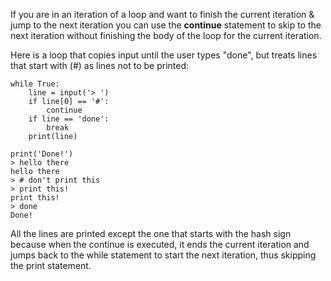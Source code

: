 If you are in an iteration of a loop and want to finish the current iteration & jump to the next iteration you can use the **continue** statement to skip to the next iteration without finishing the body of the loop for the current iteration.

Here is a loop that copies input until the user types "done", but treats lines that start with (#) as lines not to be printed:
```
while True:
    line = input('> ')
    if line[0] == '#':
        continue
    if line == 'done':
        break
    print(line)

print('Done!')
> hello there
hello there
> # don't print this
> print this!
print this!
> done
Done!
```

All the lines are printed except the one that starts with the hash sign because when the continue is executed, it ends the current iteration and jumps back to the while statement to start the next iteration, thus skipping the print statement.